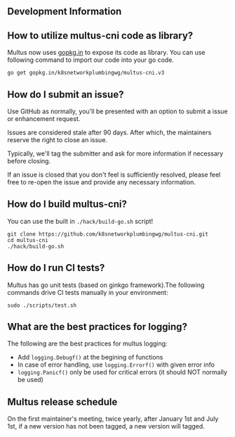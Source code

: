 ## Development Information

## How to utilize multus-cni code as library?

Multus now uses [gopkg.in](http://gopkg.in/) to expose its code as library.
You can use following command to import our code into your go code.

```
go get gopkg.in/k8snetworkplumbingwg/multus-cni.v3
```


## How do I submit an issue?

Use GitHub as normally, you'll be presented with an option to submit a issue or enhancement request.

Issues are considered stale after 90 days. After which, the maintainers reserve the right to close an issue.

Typically, we'll tag the submitter and ask for more information if necessary before closing.

If an issue is closed that you don't feel is sufficiently resolved, please feel free to re-open the issue and provide any necessary information.

## How do I build multus-cni?

You can use the built in `./hack/build-go.sh` script!

```
git clone https://github.com/k8snetworkplumbingwg/multus-cni.git
cd multus-cni
./hack/build-go.sh
```

## How do I run CI tests?

Multus has go unit tests (based on ginkgo framework).The following commands drive CI tests manually in your environment:

```
sudo ./scripts/test.sh
```

## What are the best practices for logging?

The following are the best practices for multus logging:

* Add `logging.Debugf()` at the begining of functions
* In case of error handling, use `logging.Errorf()` with given error info
* `logging.Panicf()` only be used for critical errors (it should NOT normally be used)


## Multus release schedule

On the first maintainer's meeting, twice yearly, after January 1st and July 1st, if a new version has not been tagged, a new version will tagged.
